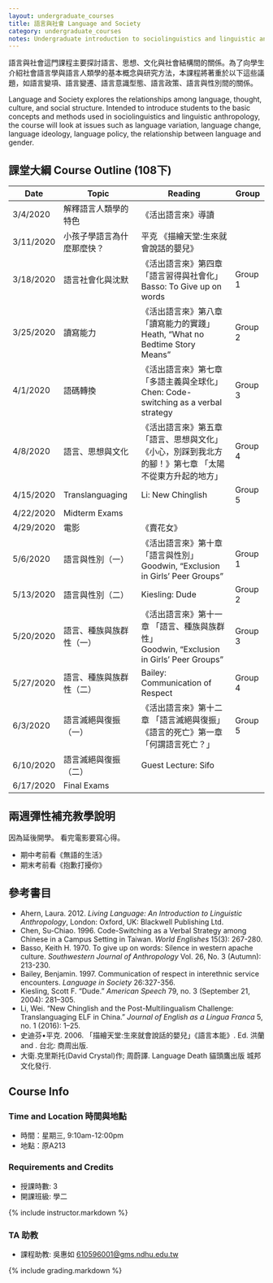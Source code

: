 ```yaml
---
layout: undergraduate_courses
title: 語言與社會 Language and Society
category: undergraduate_courses
notes: Undergraduate introduction to sociolinguistics and linguistic anthropology.
---
```



語言與社會這門課程主要探討語言、思想、文化與社會結構間的關係。為了向學生介紹社會語言學與語言人類學的基本概念與研究方法，本課程將著重於以下這些議題，如語言變項、語言變遷、語言意識型態、語言政策、語言與性別間的關係。

Language and Society explores the relationships among language, thought, culture, and social structure. Intended to introduce students to the basic concepts and methods used in sociolinguistics and linguistic anthropology, the course will look at issues such as language variation, language change, language ideology, language policy, the relationship between language and gender.

## 課堂大綱 Course Outline (108下)

| Date | Topic | Reading | Group |
| ---- | ----- | ------- | ----- |
| 3/4/2020 | 解釋語言人類學的特色 | 《活出語言來》導讀 |   |
| 3/11/2020 | ​小孩子學語言為什麼那麼快？ | 平克 《描繪天堂:生來就會說話的嬰兒》 |   |
| 3/18/2020 | 語言社會化與沈默 | 《活出語言來》第四章「語言習得與社會化」<br/>Basso: To Give up on words | Group 1 |
| 3/25/2020 | 讀寫能力 | 《活出語言來》第八章「讀寫能力的實踐」<br/>Heath, “What no Bedtime Story Means” | Group 2 |
| 4/1/2020 | 語碼轉換 | 《活出語言來》第七章 「多語主義與全球化」<br/>Chen: Code-switching as a verbal strategy  | Group 3 |
| 4/8/2020 | 語言、思想與文化 | 《活出語言來》第五章 「語言、思想與文化」<br/>《小心，別踩到我北方的腳！》第七章 「太陽不從東方升起的地方」 | Group 4 |
| 4/15/2020 | Translanguaging | Li: New Chinglish  | Group 5 |
| 4/22/2020 | Midterm Exams |   |   |
| 4/29/2020 | 電影 | 《賣花女》 |   |
| 5/6/2020 | 語言與性別（一） | 《活出語言來》第十章 「語言與性別」<br/>Goodwin, “Exclusion in Girls’ Peer Groups” | Group 1 |
| 5/13/2020 | 語言與性別（二） | Kiesling: Dude | Group 2 |
| 5/20/2020 | 語言、種族與族群性（一） | 《活出語言來》第十一章 「語言、種族與族群性」<br/>Goodwin, “Exclusion in Girls’ Peer Groups” | Group 3 |
| 5/27/2020 | 語言、種族與族群性（二） | Bailey: Communication of Respect | Group 4 |
| 6/3/2020 | 語言滅絕與復振 （一） | 《活出語言來》第十二章 「語言滅絕與復振」<br/>《語言的死亡》第一章 「何謂語言死亡？」 | Group 5 |
| 6/10/2020 | 語言滅絕與復振 （二） | Guest Lecture: Sifo |   |
| 6/17/2020 | Final Exams |   |   |

## 兩週彈性補充教學說明
因為延後開學。
看完電影要寫心得。
* 期中考前看《無語的生活》
* 期末考前看《抱歉打擾你》

## 參考書目
* Ahern, Laura. 2012. *Living Language: An Introduction to Linguistic Anthropology*, London: Oxford, UK: Blackwell Publishing Ltd. 
* Chen, Su-Chiao. 1996. Code-Switching as a Verbal Strategy among Chinese in a Campus Setting in Taiwan. *World Englishes* 15(3): 267-280.
* Basso, Keith H. 1970. To give up on words: Silence in western apache culture. *Southwestern Journal of Anthropology* Vol. 26, No. 3 (Autumn): 213-230.
* Bailey, Benjamin. 1997. Communication of respect in interethnic service encounters. *Language in Society* 26:327-356.
* Kiesling, Scott F. “Dude.” *American Speech* 79, no. 3 (September 21, 2004): 281–305.
* Li, Wei. “New Chinglish and the Post-Multilingualism Challenge: Translanguaging ELF in China.” *Journal of English as a Lingua Franca* 5, no. 1 (2016): 1–25.
* 史迪芬•平克. 2006. 「描繪天堂:生來就會說話的嬰兒」《語言本能》. Ed. 洪蘭 and . 台北: 商周出版.  
* 大衛.克里斯托(David Crystal)作; 周蔚譯. Language Death 貓頭鷹出版 城邦文化發行.

## Course Info

### Time and Location 時間與地點
* 時間：星期三, 9:10am-12:00pm
* 地點：原A213

### Requirements and Credits
* 授課時數: 3
* 開課班級: 學二

{% include instructor.markdown %}

### TA 助教
* 課程助教: 吳惠如 610596001@gms.ndhu.edu.tw


{% include grading.markdown %}
